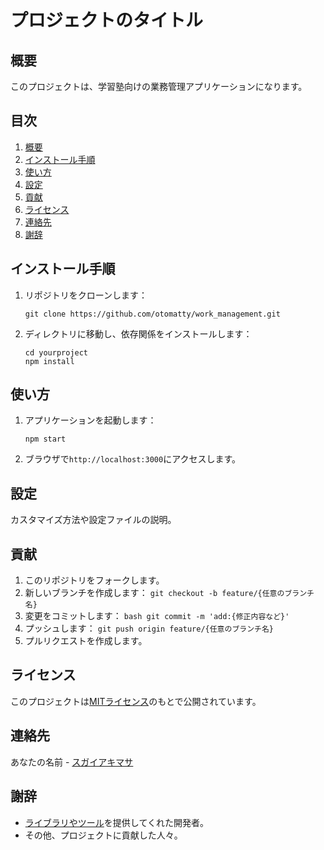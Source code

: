 # プロジェクトのタイトル

## 概要

このプロジェクトは、学習塾向けの業務管理アプリケーションになります。

## 目次

1. [概要](#概要)
2. [インストール手順](#インストール手順)
3. [使い方](#使い方)
4. [設定](#設定)
5. [貢献](#貢献)
6. [ライセンス](#ライセンス)
7. [連絡先](#連絡先)
8. [謝辞](#謝辞)

## インストール手順

1. リポジトリをクローンします：
   ```
   git clone https://github.com/otomatty/work_management.git
   ```
2. ディレクトリに移動し、依存関係をインストールします：
   ```
   cd yourproject
   npm install
   ```

## 使い方

1. アプリケーションを起動します：
   ```
   npm start
   ```
2. ブラウザで`http://localhost:3000`にアクセスします。

## 設定

カスタマイズ方法や設定ファイルの説明。

## 貢献

1. このリポジトリをフォークします。
2. 新しいブランチを作成します：
   `git checkout -b feature/{任意のブランチ名}`
3. 変更をコミットします：
   `bash
git commit -m 'add:{修正内容など}'
`
4. プッシュします：
   `git push origin feature/{任意のブランチ名}`
5. プルリクエストを作成します。

## ライセンス

このプロジェクトは[MITライセンス](LICENSE.txt)のもとで公開されています。

## 連絡先

あなたの名前 - [スガイアキマサ](mailto:akms0929ama@gmail.com)

## 謝辞

- [ライブラリやツール](https://github.com/somelibrary)を提供してくれた開発者。
- その他、プロジェクトに貢献した人々。
